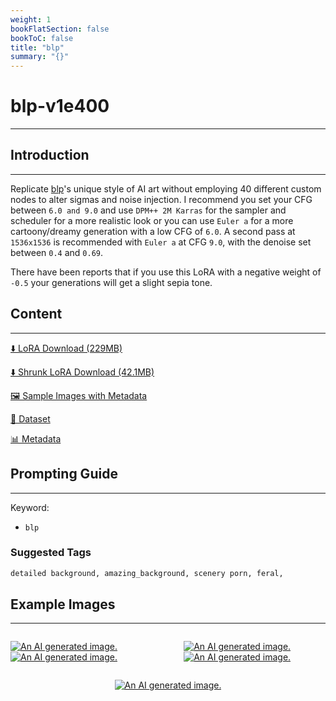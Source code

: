 ```yaml
---
weight: 1
bookFlatSection: false
bookToC: false
title: "blp"
summary: "{}"
---
```


<!--markdownlint-disable MD025 MD033 -->

# blp-v1e400

---

## Introduction

---

Replicate [blp](https://e6ai.net/posts?tags=blp)'s unique style of AI art without employing 40 different custom nodes to alter sigmas and noise injection. I recommend you set your CFG between `6.0 and 9.0` and use `DPM++ 2M Karras` for the sampler and scheduler for a more realistic look or you can use `Euler a` for a more cartoony/dreamy generation with a low CFG of `6.0`. A second pass at `1536x1536` is recommended with `Euler a` at CFG `9.0`, with the denoise set between `0.4` and `0.69`.

There have been reports that if you use this LoRA with a negative weight of `-0.5` your generations will get a slight sepia tone.

## Content

---

[⬇️ LoRA Download (229MB)](https://huggingface.co/k4d3/yiff_toolkit/resolve/main/ponyxl_loras/blp-v1e400.safetensors?download=true)

[⬇️ Shrunk LoRA Download (42.1MB)](https://huggingface.co/k4d3/yiff_toolkit/resolve/main/ponyxl_loras_shrunk_2/blp-v1e400_frockpt1_th-3.55.safetensors?download=true)

[🖼️ Sample Images with Metadata](https://huggingface.co/k4d3/yiff_toolkit/tree/main/static/{})

[📐 Dataset](https://huggingface.co/datasets/k4d3/furry/tree/main/by_blp)

[📊 Metadata](https://huggingface.co/k4d3/yiff_toolkit/raw/main/ponyxl_loras/blp-v1e400.json)

## Prompting Guide

---

Keyword:

- `blp`

### Suggested Tags

```md
detailed background, amazing_background, scenery porn, feral,
```

## Example Images

---

<div style="display: flex; justify-content: space-between;">
  <div style="display: flex; justify-content: space-between; width: 45%;">

[![An AI generated image.](small.png)](large.png)
[![An AI generated image.](small.png)](large.png)

</div>
  <div style="display: flex; justify-content: space-between; width: 45%;">

[![An AI generated image.](small.png)](large.png)
[![An AI generated image.](small.png)](large.png)

  </div>
</div>
<div style="display: flex; justify-content: center;">

[![An AI generated image.](small.png)](large.png)

</div>
